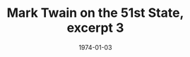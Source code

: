 --- 
draft: true
docset: how-did-nyc-segregate
bundle: tests-labels-discipline
title: Mark Twain on the 51st State, excerpt 3
featured: mark-twain-on-51st-state-3.jpg
featuredAlt: Still image from a news report showing a young black boy in a classroom doing school work
layout: "tc-single"
hasContentInGallery: true
date: 1974-01-03
--- 